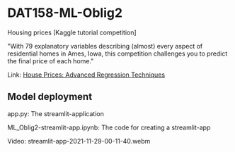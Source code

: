 # DAT158-ML-Oblig2

Housing prices [Kaggle tutorial competition]

"With 79 explanatory variables describing (almost) every aspect of residential homes in Ames, Iowa, this competition challenges you to predict the final price of each home."

Link: [House Prices: Advanced Regression Techniques](https://www.kaggle.com/c/house-prices-advanced-regression-techniques)

## Model deployment

app.py: The streamlit-application

ML_Oblig2-streamlit-app.ipynb:  The code for creating a streamlit-app

Video:
streamlit-app-2021-11-29-00-11-40.webm
